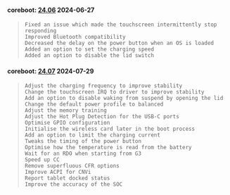 
#### coreboot: [24.06](https://github.com/StarLabsLtd/firmware/raw/master/StarLite/MkV/coreboot/24.06/https://github.com/StarLabsLtd/firmware/raw/master/StarLite/MkV/coreboot/24.06/24.06.rom) 2024-06-27
>     Fixed an issue which made the touchscreen intermittently stop responding
>     Improved Bluetooth compatibility
>     Decreased the delay on the power button when an OS is loaded
>     Added an option to set the charging speed
>     Added an option to disable the lid switch


#### coreboot: [24.07](https://github.com/StarLabsLtd/firmware/raw/master/StarLite/MkV/coreboot/24.07/https://github.com/StarLabsLtd/firmware/raw/master/StarLite/MkV/coreboot/24.07/24.07.rom) 2024-07-29
>     Adjust the charging frequency to improve stability
>     Change the touchscreen IRQ to driver to improve stability
>     Add an option to disable waking from suspend by opening the lid
>     Change the default power profile to balanced
>     Adjust the memory training
>     Adjust the Hot Plug Detection for the USB-C ports
>     Optimise GPIO configuration
>     Initialise the wireless card later in the boot process
>     Add an option to limit the charging current
>     Tweaks the timing of the power button
>     Optimise how the temperature is read from the battery
>     Wait for an RDO when starting from G3
>     Speed up CC
>     Remove superfluous CFR options
>     Improve ACPI for CNVi
>     Report tablet docked status
>     Improve the accuracy of the SOC

